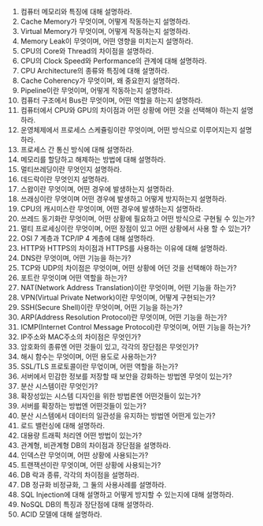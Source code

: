 1. 컴퓨터 메모리와 특징에 대해 설명하라.
2. Cache Memory가 무엇이며, 어떻게 작동하는지 설명하라.
3. Virtual Memory가 무엇이며, 어떻게 작동하는지 설명하라.
4. Memory Leak이 무엇이며, 어떤 영향을 미치는지 설명하라.
5. CPU의 Core와 Thread의 차이점을 설명하라.
6. CPU의 Clock Speed와 Performance의 관계에 대해 설명하라.
7. CPU Architecture의 종류와 특징에 대해 설명하라.
8. Cache Coherency가 무엇이며, 왜 중요한지 설명하라.
9. Pipeline이란 무엇이며, 어떻게 작동하는지 설명하라.
10. 컴퓨터 구조에서 Bus란 무엇이며, 어떤 역할을 하는지 설명하라.
11. 컴퓨터에서 CPU와 GPU의 차이점과 어떤 상황에 어떤 것을 선택해야 하는지 설명하라.
12. 운영체제에서 프로세스 스케쥴링이란 무엇이며, 어떤 방식으로 이루어지는지 설명하라.
13. 프로세스 간 통신 방식에 대해 설명하라.
14. 메모리를 할당하고 해제하는 방법에 대해 설명하라.
15. 멀티쓰레딩이란 무엇인지 설명하라.
16. 데드락이란 무엇인지 설명하라.
17. 스왑이란 무엇이며, 어떤 경우에 발생하는지 설명하라.
18. 쓰래싱이란 무엇이며 어떤 경우에 발생하고 어떻게 방지하는지 설명하라.
19. CPU의 캐시미스란 무엇이며, 어떤 경우에 발생하는지 설명하라.
20. 쓰레드 동기화란 무엇이며, 어떤 상황에 필요하고 어떤 방식으로 구현될 수 있는가?
21. 멀티 프로세싱이란 무엇이며, 어떤 장점이 있고 어떤 상황에서 사용 할 수 있는가?
22. OSI 7 계층과 TCP/IP 4 계층에 대해 설명하라.
23. HTTP와 HTTPS의 차이점과 HTTPS를 사용하는 이유에 대해 설명하라.
24. DNS란 무엇이며, 어떤 기능을 하는가?
25. TCP와 UDP의 차이점은 무엇이며, 어떤 상황에 어던 것을 선택해야 하는가?
26. 포트란 무엇이며 어떤 역할을 하는가?
27. NAT(Network Address Translation)이란 무엇이며, 어떤 기능을 하는가?
28. VPN(Virtual Private Network)이란 무엇이며, 어떻게 구현되는가?
29. SSH(Secure Shell)이란 무엇이며, 어떤 기능을 하는가?
30. ARP(Address Resolution Protocol)란 무엇이며, 어떤 기능을 하는가?
31. ICMP(Internet Control Message Protocol)란 무엇이며, 어떤 기능을 하는가?
32. IP주소와 MAC주소의 차이점은 무엇인가?
33. 암호화의 종류엔 어떤 것들이 있고, 각각의 장단점은 무엇인가?
34. 해시 함수는 무엇이며, 어떤 용도로 사용하는가?
35. SSL/TLS 프로토콜이란 무얷이며, 어떤 역할을 하는가?
36. 서버에서 민감한 정보를 저장할 때 보안을 강화하는 방법엔 무엇이 있는가?
37. 분산 시스템이란 무엇인가?
38. 확장성있는 시스템 디자인을 위한 방법론엔 어떤것들이 있는가?
39. 서버를 확장하는 방법엔 어떤것들이 있는가?
40. 분산 시스템에서 데이터의 일관성을 유지하는 방법엔 어떤게 있는가?
41. 로드 밸런싱에 대해 설명하라.
42. 대용량 트래픽 처리엔 어떤 방법이 있는가?
43. 관계형, 비관계형 DB의 차이점과 장단점을 설명하라.
44. 인덱스란 무엇이며, 어떤 상황에 사용되는가?
45. 트랜잭션이란 무엇이며, 어떤 상황에 사용되는가?
46. DB 락과 종류, 각각의 차이점을 설명하라.
47. DB 정규화 비정규화, 그 둘의 사용사례를 설명하라.
48. SQL Injection에 대해 설명하고 어떻게 방지할 수 있는지에 대해 설명하라.
49. NoSQL DB의 특징과 장단점에 대해 설명하라.
50. ACID 모델에 대해 설명하라.